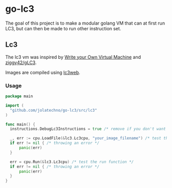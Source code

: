 # go-lc3

The goal of this project is to make a modular golang VM that can at first run LC3, but can then be made to run other instruction set.

## Lc3

The lc3 vm was inspired by [Write your Own Virtual Machine](https://justinmeiners.github.io/lc3-vm/index.html) and [ziggy42/gLC3](https://github.com/ziggy42/gLC3/).

Images are compiled using [lc3web](https://wchargin.github.io/lc3web/).

### Usage

```go
package main

import (
  "github.com/jolatechno/go-lc3/src/lc3"
)

func main() {
  instructions.DebugLc3Instructions = true /* remove if you don't want debuging */

  _, err := cpu.LoadFile(&lc3.Lc3cpu, "your_image_filename") /* test the loadFile function */
  if err != nil { /* throwing an error */
      panic(err)
  }

  err = cpu.Run(&lc3.Lc3cpu) /* test the run function */
  if err != nil { /* throwing an error */
      panic(err)
  }
}
```
